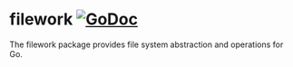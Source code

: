 filework [![GoDoc](https://godoc.org/github.com/gentlemanautomaton/filework?status.svg)](https://godoc.org/github.com/gentlemanautomaton/filework)
====

The filework package provides file system abstraction and operations for Go.